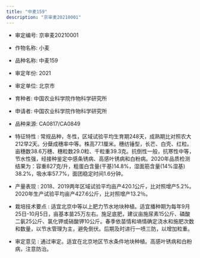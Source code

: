 ```yaml
---
title: "中麦159"
description: "京审麦20210001"
---
```

* 审定编号:  京审麦20210001

*  作物名称:  小麦

*  品种名称:  中麦159

*  审定年份:  2021

*  审定单位:  北京市

* 育种者:  中国农业科学院作物科学研究所

*  申请者:  中国农业科学院作物科学研究所

*  品种来源:  CA0817/CA0849

*  特征特性 : 
常规品种，冬性，区域试验平均生育期248天，成熟期比对照农大212早2天。分蘖成穗率中等。株高77.1厘米。穗纺锤型，长芒、白壳、红粒。亩穗数38.6万穗、穗粒数29.0粒、千粒重39.3克。抗倒性一般，抗寒性中等，节水性强，经接种鉴定中感条锈病、高感叶锈病和白粉病。2020年品质检测结果为：容重827克/升，粗蛋白含量(干基)14.8%，湿面筋含量(14%湿基) 38.2%，吸水率57.7%，面团稳定时间1.6分钟。
 
*  产量表现 : 
2018、2019两年区域试验平均亩产420.1公斤，比对照增产5.2%。2020年生产试验平均亩产427.6公斤，比对照增产13.2％。

*  栽培技术要点 : 
适宜北京中等以上肥力节水地块种植。适宜播种期为每年9月25日-10月5日，亩基本苗25万左右。施足底肥，建议亩施尿素15公斤、磷酸二氨25公斤、氯化钾或硝酸钾10公斤。春季依苗情和墒情确定浇水和施肥次数和数量，以节水管理为主，避免倒伏。后期及时进行一喷三防，以增加粒重。

*  审定意见 : 
通过审定。适宜在北京地区节水条件地块种植。高感叶锈病和白粉病，注意防治。
